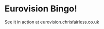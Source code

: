# Eurovision Bingo!

See it in action at [eurovision.chrisfairless.co.uk](eurovision.chrisfairless.co.uk)


